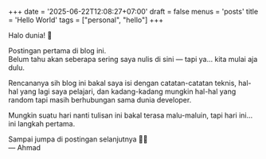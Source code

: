 +++
date = '2025-06-22T12:08:27+07:00'
draft = false
menus = 'posts'
title = 'Hello World'
tags = ["personal", "hello"]
+++

Halo dunia! 👋

Postingan pertama di blog ini.  
Belum tahu akan seberapa sering saya nulis di sini — tapi ya... kita mulai aja dulu.

Rencananya sih blog ini bakal saya isi dengan catatan-catatan teknis, hal-hal yang lagi saya pelajari,
dan kadang-kadang mungkin hal-hal yang random tapi masih berhubungan sama dunia developer.

Mungkin suatu hari nanti tulisan ini bakal terasa malu-maluin, tapi hari ini... ini langkah pertama.

Sampai jumpa di postingan selanjutnya 👨‍💻  
— Ahmad

